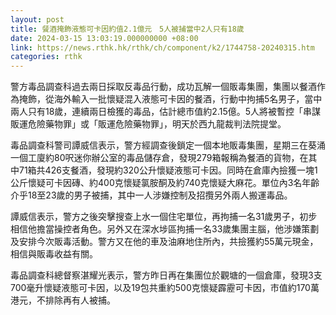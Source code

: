 ```yaml
---
layout: post
title: 餐酒掩飾液態可卡因約值2.1億元　5人被捕當中2人只有18歲
date: 2024-03-15 13:03:19.000000000 +08:00
link: https://news.rthk.hk/rthk/ch/component/k2/1744758-20240315.htm
categories: rthk
---
```


警方毒品調查科過去兩日採取反毒品行動，成功瓦解一個販毒集團，集團以餐酒作為掩飾，從海外輸入一批懷疑混入液態可卡因的餐酒，行動中拘捕5名男子，當中兩人只有18歲，連續兩日檢獲的毒品，估計總市值約2.15億。5人將被暫控「串謀販運危險藥物罪」或「販運危險藥物罪」，明天於西九龍裁判法院提堂。

毒品調查科警司譚威信表示，警方經調查後鎖定一個本地販毒集團，星期三在葵涌一個工廈約80呎迷你辦公室的毒品儲存倉，發現279箱報稱為餐酒的貨物，在其中71箱共426支餐酒，發現約320公升懷疑液態可卡因。同時在倉庫內撿獲一塊1公斤懷疑可卡因磚、約400克懷疑氯胺酮及約740克懷疑大麻花。單位內3名年齡介乎18至23歲的男子被捕，其中一人涉嫌控制及招攬另外兩人搬運毒品。

譚威信表示，警方之後突擊搜查上水一個住宅單位，再拘捕一名31歲男子，初步相信他擔當操控者角色。另外又在深水埗區拘捕一名33歲集團主腦，他涉嫌策劃及安排今次販毒活動。警方又在他的車及油麻地住所內，共撿獲約55萬元現金，相信與販毒收益有關。

毒品調查科總督察湛耀光表示，警方昨日再在集團位於觀塘的一個倉庫，發現3支700毫升懷疑液態可卡因，以及19包共重約500克懷疑霹靂可卡因，市值約170萬港元，不排除再有人被捕。
